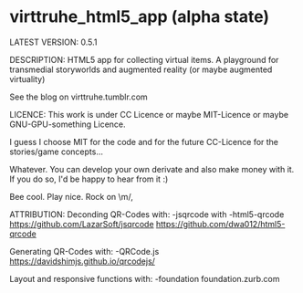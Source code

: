 virttruhe_html5_app (alpha state)
===================

LATEST VERSION:
0.5.1


DESCRIPTION:
HTML5 app for collecting virtual items. A playground for transmedial storyworlds and augmented reality (or maybe augmented virtuality) 


See the blog on virttruhe.tumblr.com


LICENCE:
This work is under CC Licence or maybe MIT-Licence or maybe GNU-GPU-something Licence.

I guess I choose MIT for the code and for the future CC-Licence for the stories/game concepts...

Whatever. You can develop your own derivate and also make money with it. If you do so, I'd be happy to hear from it :)

Bee cool. Play nice. Rock on \m/,


ATTRIBUTION:
Deconding QR-Codes with:
  -jsqrcode with -html5-qrcode
  https://github.com/LazarSoft/jsqrcode
  https://github.com/dwa012/html5-qrcode

Generating QR-Codes with:
  -QRCode.js
  https://davidshimjs.github.io/qrcodejs/

Layout and responsive functions with:
  -foundation
  foundation.zurb.com